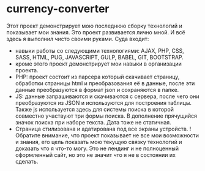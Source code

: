 # currency-converter
Этот проект демонстрирует мою последнюю сборку технологий и показывает мои знания. Это проект развивается лично мной. И всё здесь я выполнил чисто своими руками.
Суда входит: 
* навыки работы со следующими технологиями: AJAX, PHP, CSS, SASS, HTML, PUG, JAVASCRIPT, GULP, BABEL, GIT, BOOTSTRAP.
* кроме этого проект демонстрирует мои навыки в организации проекта.
* PHP: проект состоит из парсера который скачивает страницу, обработки страницы html и преобразования её в данные, после эти данные преобразуются в формат json и сохраняются в папке.
* JS: данные запрашиваются и скачиваются с сервера, после чего они преобразуются из JSON и используются для построения таблицы. Также js используется здесь для системы поиска в которой совместно участвуют три формы поиска. В дополнение прячущийся значок поиска при наборе текста. Дата тоже не статичная.
* Страница стилизована и адатирована под все экраны устройств.
! Обратите внимание, что проект показывает не все мои возможности и знания, его цель показать мою текущую связку технологий и доказать что я что-то могу. Это не лендинг и не полноценный оформленный сайт, но это не значит что я не в состоянии их сделать.

